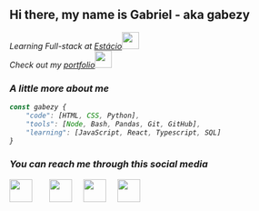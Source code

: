 <h2> Hi there, my name is Gabriel - aka <b>gabezy</b> </h2>

<p><em>Learning Full-stack at <a href="https://estacio.br/">Estácio</a><img src="https://media.giphy.com/media/fYSnHlufseco8Fh93Z/giphy.gif" width="30">
</br>Check out my <a href="https://gmdeveloper.netlify.app/">portfolio</a><img src="https://media1.giphy.com/media/qgQUggAC3Pfv687qPC/giphy.gif?cid=ecf05e474ymyva0xji64a3b16rz5jcek5b5bhns8n5vvqti3&rid=giphy.gif&ct=g" width="30">

### A little more about me

```javascript
const gabezy {
	"code": [HTML, CSS, Python],
	"tools": [Node, Bash, Pandas, Git, GitHub],
    "learning": [JavaScript, React, Typescript, SQL]
}
```



<h3>You can reach me through this social media</h3>
<p align="center" style="display: flex; gap: 20px;">
    <a href="www.linkedin.com/in/gabriel--moreira"><img src="https://cdn.jsdelivr.net/npm/simple-icons@3.0.1/icons/linkedin.svg" height="40" style="margin-right: 10px"></a>
    <a href="https://github.com/gabezy"><img src="https://cdn.jsdelivr.net/npm/simple-icons@3.0.1/icons/github.svg" height="40" /></a>
    <a href="mailto:gabrielmoreira2705@gmail.com"><img src="https://cdn.jsdelivr.net/npm/simple-icons@3.0.1/icons/gmail.svg" alt="" height="40"></a>
    <a href="https://twitter.com/Imoreiraog"><img src="https://cdn.jsdelivr.net/npm/simple-icons@3.0.1/icons/twitter.svg" alt="" height="40"></a>
</p>
